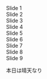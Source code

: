 <div class="swiper mySwiper">
      <div class="swiper-wrapper">
        <div class="swiper-slide">Slide 1</div>
        <div class="swiper-slide">Slide 2</div>
        <div class="swiper-slide">Slide 3</div>
        <div class="swiper-slide">Slide 4</div>
        <div class="swiper-slide">Slide 5</div>
        <div class="swiper-slide">Slide 6</div>
        <div class="swiper-slide">Slide 7</div>
        <div class="swiper-slide">Slide 8</div>
        <div class="swiper-slide">Slide 9</div>
      </div>
      <div class="swiper-button-next"></div>
      <div class="swiper-button-prev"></div>
    </div>

   

本日は晴天なり
<script>
      var swiper = new Swiper(".mySwiper", {
        navigation: {
          nextEl: ".swiper-button-next",
          prevEl: ".swiper-button-prev",
        },
      });
    </script>

